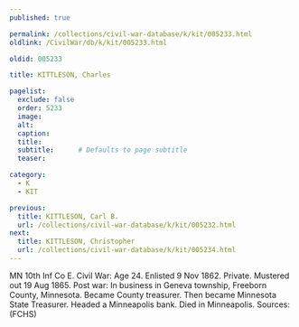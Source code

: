 ```yaml
---
published: true

permalink: /collections/civil-war-database/k/kit/005233.html
oldlink: /CivilWar/db/k/kit/005233.html

oldid: 005233

title: KITTLESON, Charles

pagelist:
  exclude: false
  order: 5233
  image: 
  alt:
  caption:
  title:
  subtitle:      # Defaults to page subtitle
  teaser:

category: 
  - K 
  - KIT

previous:
  title: KITTLESON, Carl B.
  url: /collections/civil-war-database/k/kit/005232.html  
next:
  title: KITTLESON, Christopher
  url: /collections/civil-war-database/k/kit/005234.html   
---
```

MN 10th Inf Co E. Civil War: Age 24. Enlisted 9 Nov 1862. Private. Mustered out 19 Aug 1865. Post war: In business in Geneva township, Freeborn County, Minnesota. Became County treasurer. Then became Minnesota State Treasurer. Headed a Minneapolis bank. Died in Minneapolis. Sources: (FCHS)